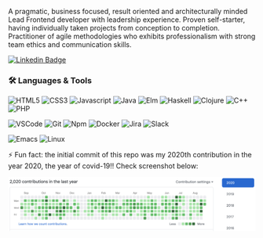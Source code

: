 <!--
**GeoDoo/GeoDoo** is a ✨ _special_ ✨ repository because its `README.md` (this file) appears on your GitHub profile.

Here are some ideas to get you started:

- 🔭 I’m currently working on ...
- 🌱 I’m currently learning ...
- 👯 I’m looking to collaborate on ...
- 🤔 I’m looking for help with ...
- 💬 Ask me about ...
- 📫 How to reach me: ...
- 😄 Pronouns: ...
-->

A pragmatic, business focused, result oriented and architecturally minded Lead Frontend developer with leadership experience. Proven self-starter, having individually taken projects from conception to completion. Practitioner of agile methodologies who exhibits professionalism with strong team ethics and communication skills. <br />

[![Linkedin Badge](https://img.shields.io/badge/-Georgios%20Karametas-blue?style=flat-square&logo=Linkedin&logoColor=white&link=https://www.linkedin.com/in/georgekarametas/)](https://www.linkedin.com/in/georgekarametas/) 

### 🛠️ Languages & Tools

![HTML5](https://img.shields.io/badge/html5%20-%23E34F26.svg?&style=for-the-badge&logo=html5&logoColor=white)
![CSS3](https://img.shields.io/badge/css3%20-%231572B6.svg?&style=for-the-badge&logo=css3&logoColor=white)
![Javascript](https://img.shields.io/badge/-Javascript-ffb400?style=for-the-badge&logo=javascript&logoColor=ffff3f)
![Java](https://img.shields.io/badge/Java-ED8B00?style=for-the-badge&logo=openjdk&logoColor=white)
![Elm](https://img.shields.io/badge/-Elm-000000?style=for-the-badge&logo=elm)
![Haskell](https://img.shields.io/badge/-Haskell-532575?style=for-the-badge&logo=haskell)
![Clojure](https://img.shields.io/badge/-Clojure-63b132?style=for-the-badge&logo=clojure)
![C++](https://img.shields.io/badge/-C++-000000?style=for-the-badge&logo=c%2B%2B&logoColor=white)
![PHP](https://img.shields.io/badge/-Php-2a2a2a?style=for-the-badge&logo=php)

![VSCode](https://img.shields.io/badge/-vscode-00a8e8?style=for-the-badge&logo=visual-studio-code)
![Git](https://img.shields.io/badge/git%20-%23F05033.svg?&style=for-the-badge&logo=git&logoColor=white)
![Npm](https://img.shields.io/badge/npm%20-%23FFFFFF.svg?&style=for-the-badge&logo=npm)
![Docker](https://img.shields.io/badge/-docker-101c29?style=for-the-badge&logo=docker)
![Jira](https://img.shields.io/badge/-jira-2684ff?style=for-the-badge&logo=jira)
![Slack](https://img.shields.io/badge/-slack-4a154b?style=for-the-badge&logo=slack)

![Emacs](https://img.shields.io/badge/-emacs-622486?style=for-the-badge&logo=gnu-emacs&logoColor=white)
![Linux](https://img.shields.io/badge/-linux-000000?style=for-the-badge&logo=linux)

⚡ Fun fact: the initial commit of this repo was my 2020th contribution in the year 2020, the year of covid-19!! Check screenshot below:

<img src="https://github.com/GeoDoo/GeoDoo/blob/master/assets/Screenshot_2020-08-25_at_22.34.29.png?raw=true" />
